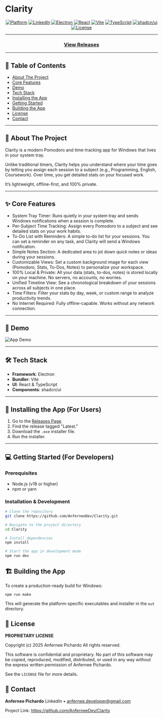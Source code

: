 # Clarity

<div align="center">

[![Platform](https://img.shields.io/badge/Platform-Windows-0078D6?style=for-the-badge&logo=windows&logoColor=white)](https://github.com/AnferneeDev/Clarity)
[![LinkedIn](https://img.shields.io/badge/LinkedIn-0A66C2?style=for-the-badge&logo=linkedin&logoColor=white)](https://www.linkedin.com/in/anfernee-pichardo-0787a637a/)
[![Electron](https://img.shields.io/badge/Electron-47848F?style=for-the-badge&logo=electron&logoColor=white)](https://github.com/AnferneeDev/Clarity)
[![React](https://img.shields.io/badge/React-61DAFB?style=for-the-badge&logo=react&logoColor=black)](https://github.com/AnferneeDev/Clarity)
[![Vite](https://img.shields.io/badge/Vite-646CFF?style=for-the-badge&logo=vite&logoColor=white)](https://github.com/AnferneeDev/Clarity)
[![TypeScript](https://img.shields.io/badge/TypeScript-3178C6?style=for-the-badge&logo=typescript&logoColor=white)](https://github.com/AnferneeDev/Clarity)
[![shadcn/ui](https://img.shields.io/badge/shadcn%2Fui-000000?style=for-the-badge&logo=shadcnui&logoColor=white)](https://github.com/AnferneeDev/Clarity)
[![License](https://img.shields.io/badge/License-Proprietary-red.svg?style=for-the-badge)](https://github.com/AnferneeDev/Clarity)

</div>

---

<div align="center">

### [View Releases](https://github.com/AnferneeDev/Clarity/releases)

</div>

---

## 📖 Table of Contents

- [About The Project](#about-the-project)
- [Core Features](#core-features)
- [Demo](#demo)
- [Tech Stack](#tech-stack)
- [Installing the App](#installing-the-app)
- [Getting Started](#getting-started)
- [Building the App](#building-the-app)
- [License](#license)
- [Contact](#contact)

---

## 🎯 About The Project

Clarity is a modern Pomodoro and time-tracking app for Windows that lives in your system tray.

Unlike traditional timers, Clarity helps you understand where your time goes by letting you assign each session to a subject (e.g., Programming, English, Coursework). Over time, you get detailed stats on your focused work.

It’s lightweight, offline-first, and 100% private.

---

## ✨ Core Features

- System Tray Timer: Runs quietly in your system tray and sends Windows notifications when a session is complete.
- Per-Subject Time Tracking: Assign every Pomodoro to a subject and see detailed stats on your work habits.
- To-Do List with Reminders: A simple to-do list for your sessions. You can set a reminder on any task, and Clarity will send a Windows notification.
- Simple Notes Section: A dedicated area to jot down quick notes or ideas during your sessions.
- Customizable Views: Set a custom background image for each view (Pomodoro, Stats, To-Dos, Notes) to personalize your workspace.
- 100% Local & Private: All your data (stats, to-dos, notes) is stored locally on your machine. No servers, no accounts, no worries.
- Unified Timeline View: See a chronological breakdown of your sessions across all subjects in one place.
- Time Filters: Filter your stats by day, week, or custom range to analyze productivity trends.
- No Internet Required: Fully offline-capable. Works without any network connection.

---

## 📸 Demo

![App Demo](assets/images/demo.gif)

---

## 🛠️ Tech Stack

- **Framework**: Electron
- **Bundler**: Vite
- **UI**: React & TypeScript
- **Components**: shadcn/ui

---

## 🚀 Installing the App (For Users)

1. Go to the [Releases Page](https://github.com/AnferneeDev/Clarity/releases).
2. Find the release tagged "Latest."
3. Download the `.exe` installer file.
4. Run the installer.

---

## 💻 Getting Started (For Developers)

### Prerequisites

- Node.js (v18 or higher)
- npm or yarn

### Installation & Development

```bash
# Clone the repository
git clone https://github.com/AnferneeDev/Clarity.git

# Navigate to the project directory
cd Clarity

# Install dependencies
npm install

# Start the app in development mode
npm run dev
```

## 🏗️ Building the App

To create a production-ready build for Windows:

```
npm run make
```

This will generate the platform-specific executables and installer in the `out` directory.

## 📜 License

**PROPRIETARY LICENSE**

Copyright (c) 2025 Anfernee Pichardo
All rights reserved.

This software is confidential and proprietary. No part of this software
may be copied, reproduced, modified, distributed, or used in any way without
the express written permission of Anfernee Pichardo.

See the `LICENSE` file for more details.

## 📧 Contact

**Anfernee Pichardo** LinkedIn • anfernee.developer@gmail.com

Project Link: https://github.com/AnferneeDev/Clarity
